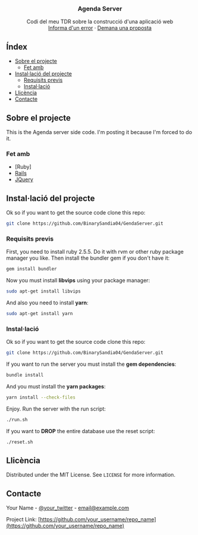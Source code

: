 <!-- PROJECT LOGO -->
<br />
<!-- <p align="center">-->
<!--   <a href="https://github.com/othneildrew/Best-README-Template">-->
<!--    <img src="images/logo.png" alt="Logo" width="80" height="80">-->
<!--   </a>-->

  <h3 align="center">Agenda Server</h3>

  <p align="center">
    Codi del meu TDR sobre la construcció d'una aplicació web
    <br />
    <a href="https://github.com/othneildrew/Best-README-Template/issues">Informa d'un error</a>
    ·
    <a href="https://github.com/othneildrew/Best-README-Template/issues">Demana una proposta</a>
  </p>
</p>

<!-- TABLE OF CONTENTS -->
## Índex

* [Sobre el projecte](#about-the-project)
  * [Fet amb](#built-with)
* [Instal·lació del projecte](#getting-started)
  * [Requisits previs](#prerequisites)
  * [Instal·lació](#installation)
* [Llicència](#license)
* [Contacte](#contact)



<!-- ABOUT THE PROJECT -->
## Sobre el projecte

This is the Agenda server side code. I'm posting it because I'm forced to do it.

### Fet amb

* [Ruby]
* [Rails](https://getbootstrap.com)
* [JQuery](https://jquery.com)

<!-- GETTING STARTED -->
## Instal·lació del projecte

Ok so if you want to get the source code clone this repo:
```sh
git clone https://github.com/BinarySandia04/GendaServer.git
```

### Requisits previs

First, you need to install ruby 2.5.5. Do it with rvm or other ruby package manager you like. Then install the bundler gem if you don't have it:
```sh
gem install bundler
```

Now you must install **libvips** using your package manager:
```sh
sudo apt-get install libvips
```
And also you need to install **yarn**:
```sh
sudo apt-get install yarn
```

### Instal·lació

Ok so if you want to get the source code clone this repo:
```sh
git clone https://github.com/BinarySandia04/GendaServer.git
```
If you want to run the server you must install the **gem dependencies**:
```sh
bundle install
```
And you must install the **yarn packages**:
```sh
yarn install --check-files
```

Enjoy. Run the server with the run script:
```sh
./run.sh
```

If you want to **DROP** the entire database use the reset script:
```sh
./reset.sh
```

<!-- LICENSE -->
## Llicència

Distributed under the MIT License. See `LICENSE` for more information.

<!-- CONTACT -->
## Contacte

Your Name - [@your_twitter](https://twitter.com/your_username) - email@example.com

Project Link: [https://github.com/your_username/repo_name](https://github.com/your_username/repo_name)
